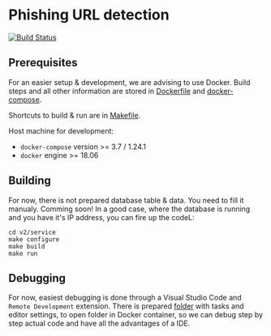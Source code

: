 # Phishing URL detection

[![Build Status](https://travis-ci.com/astaruch/master-thesis.svg?branch=master)](https://travis-ci.com/astaruch/master-thesis)

## Prerequisites

For an easier setup & development, we are advising to use Docker. Build steps and all other information are stored in [Dockerfile](v2/service/Dockerfile) and [docker-compose](v2/service/docker-compose.yml).

Shortcuts to build & run are in [Makefile](v2/service/Makefile).

Host machine for development:

- `docker-compose` version >= 3.7 / 1.24.1
- `docker` engine >= 18.06

## Building

For now, there is not prepared database table & data. You need to fill it manualy. Comming soon! In a good case, where the database is running and you have it's IP address, you can fire up the codeL:

    cd v2/service
    make configure
    make build
    make run

## Debugging

For now, easiest debugging is done through a Visual Studio Code and `Remote Development` extension. There is prepared [folder](v2/.vscode/) with tasks and editor settings, to open folder in Docker container, so we can debug step by step actual code and have all the advantages of a IDE.
